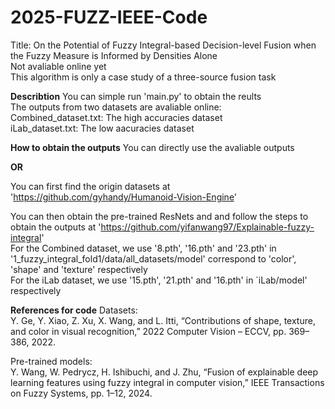# 2025-FUZZ-IEEE-Code
Title: On the Potential of Fuzzy Integral-based Decision-level Fusion when the Fuzzy Measure is Informed by Densities Alone  
Not avaliable online yet  
This algorithm is only a case study of a three-source fusion task  
  
**Describtion**
You can simple run 'main.py' to obtain the reults  
The outputs from two datasets are avaliable online:  
Combined_dataset.txt: The high accuracies dataset  
iLab_dataset.txt: The low aacuracies dataset  
  
**How to obtain the outputs**
You can directly use the avaliable outputs
  
**OR**  
  
You can first find the origin datasets at 'https://github.com/gyhandy/Humanoid-Vision-Engine'  
  
You can then obtain the pre-trained ResNets and and follow the steps to obtain the outputs at 'https://github.com/yifanwang97/Explainable-fuzzy-integral'  
For the Combined dataset, we use '8.pth', '16.pth' and '23.pth' in '1\_fuzzy\_integral\_fold1/data/all\_datasets/model' correspond to 'color', 'shape' and 'texture' respectively  
For the iLab dataset, we use '15.pth', '21.pth' and '16.pth' in `iLab/model' respectively  
  
**References for code**
Datasets:  
Y. Ge, Y. Xiao, Z. Xu, X. Wang, and L. Itti, “Contributions of shape, texture, and color in visual recognition,” 2022 Computer Vision – ECCV, pp. 369–386, 2022.  
  
Pre-trained models:  
Y. Wang, W. Pedrycz, H. Ishibuchi, and J. Zhu, “Fusion of explainable deep learning features using fuzzy integral in computer vision,” IEEE Transactions on Fuzzy Systems, pp. 1–12, 2024.
